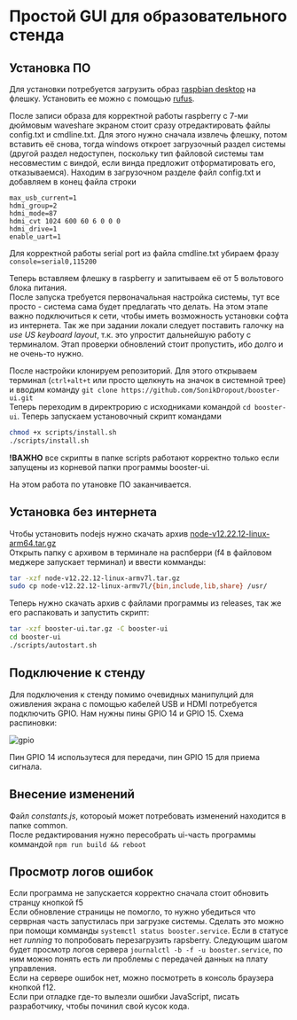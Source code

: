 # Простой GUI для образовательного стенда

## Установка ПО
Для установки потребуется загрузить образ [raspbian desktop](https://downloads.raspberrypi.org/raspios_armhf/images/raspios_armhf-2021-05-28/) на флешку. Установить ее можно с помощью [rufus](https://rufus.ie).

После записи образа для корректной работы raspberry с 7-ми дюймовым waveshare экраном стоит сразу отредактировать файлы config.txt и cmdline.txt. Для этого нужно сначала извлечь флешку, потом вставить её снова, тогда windows откроет загрузочный раздел системы (другой раздел недоступен, поскольку тип файловой системы там несовместим с виндой, если винда предложит отформатировать его, отказываемся).
Находим в загрузочном разделе файл config.txt и добавляем в конец файла строки
```
max_usb_current=1  
hdmi_group=2  
hdmi_mode=87  
hdmi_cvt 1024 600 60 6 0 0 0  
hdmi_drive=1  
enable_uart=1  
```
Для корректной работы serial port из файла cmdline.txt убираем фразу `console=serial0,115200`


Теперь вставляем флешку в raspberry и запитываем её от 5 вольтового блока питания.  
После запуска требуется первоначальная настройка системы, тут все просто - система сама будет предлагать что делать. На этом этапе важно подключиться к сети, чтобы иметь возможность установки софта из интернета. Так же при задании локали следует поставить галочку на *use US keyboard layout*, т.к. это упростит дальнейшую работу с терминалом. Этап проверки обновлений стоит пропустить, ибо долго и не очень-то нужно. 

После настройки клонируем репозиторий. Для этого открываем терминал (`ctrl+alt+t` или просто щелкнуть на значок в системной трее) и вводим команду `git clone https://github.com/SonikDropout/booster-ui.git`   
Теперь переходим в директрорию с исходниками командой `cd booster-ui`. 
Теперь запускаем установочный скрипт командами  
```sh
chmod +x scripts/install.sh
./scripts/install.sh
```
**!ВАЖНО** все скрипты в папке scripts работают корректно только если запущены из корневой папки программы booster-ui.

На этом работа по утановке ПО заканчивается.

## Установка без интернета
Чтобы установить nodejs нужно скачать архив [node-v12.22.12-linux-arm64.tar.gz](https://nodejs.org/download/release/v12.22.12/node-v12.22.12-linux-arm64.tar.gz)  
Открыть папку с архивом в терминале на распберри (f4 в файловом меджере запускает терминал) и ввести комманды:
```sh
tar -xzf node-v12.22.12-linux-armv7l.tar.gz
sudo cp node-v12.22.12-linux-armv7l/{bin,include,lib,share} /usr/
```
Теперь нужно скачать архив с файлами программы из releases, так же его распаковать и запустить скрипт:
```sh
tar -xzf booster-ui.tar.gz -C booster-ui
cd booster-ui
./scripts/autostart.sh
```

## Подключение к стенду

Для подключения к стенду помимо очевидных манипулций для оживления экрана с помощью кабелей USB и HDMI потребуется подключить GPIO. Нам нужны пины GPIO 14 и GPIO 15. Схема распиновки:

![gpio](https://www.raspberrypi.com/documentation/computers/images/GPIO-Pinout-Diagram-2.png)

Пин GPIO 14 использутеся для передачи, пин GPIO 15 для приема сигнала.

## Внесение изменений
Файл *constants.js*, котороый может потребовать изменений находится в папке common.  
После редактирования нужно пересобрать ui-часть программы коммандой `npm run build && reboot` 

## Просмотр логов ошибок
Если программа не запускается корректно сначала стоит обновить странцу кнопкой f5  
Если обновление страницы не помогло, то нужно убедиться что серврная часть запустилась при загрузке системы. Сделать это можно при помощи комманды `systemctl status booster.service`. Если в статусе нет *running* то попробовать перезагрузить rapsberry.
Следующим шагом будет просмотр логов сервера `journalctl -b -f -u booster.service`, по ним можно понять есть ли проблемы с передачей данных на плату управления.  
Если на сервере ошибок нет, можно посмотреть в консоль браузера кнопкой f12.  
Если при отладке где-то вылезли ошибки JavaScript, писать разработчику, чтобы починил свой кусок кода.
